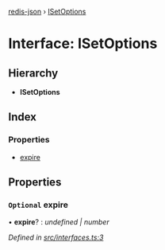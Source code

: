 [redis-json](../README.md) › [ISetOptions](isetoptions.md)

# Interface: ISetOptions

## Hierarchy

* **ISetOptions**

## Index

### Properties

* [expire](isetoptions.md#optional-expire)

## Properties

### `Optional` expire

• **expire**? : *undefined | number*

*Defined in [src/interfaces.ts:3](https://github.com/kisiwu/redis-json/blob/aab402a/src/interfaces.ts#L3)*
